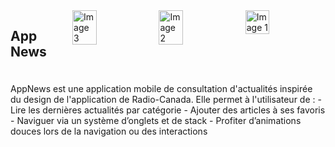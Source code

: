 <div style="display: flex; gap: 10px; justify-content: center;">
  <div style="margin-bottom:20px">
    <h2>App News</h2>
   
  </div>
  <img src="https://github.com/user-attachments/assets/33e8a328-97de-48d7-b0fb-212f7a35c7c4" alt="Image 3" style="width: 30%; height: auto;"/>
  <img src="https://github.com/user-attachments/assets/58657d52-ef16-429c-8aca-1b13b3a5723f" alt="Image 2" style="width: 30%; height: auto;"/>
  <img src="https://github.com/user-attachments/assets/d3e75420-a82d-4c3d-b4cb-9a7fa62b941f" alt="Image 1" style="width: 30%; height: auto;"/>  
</div>
    AppNews est une application mobile de consultation d'actualités inspirée du design de l'application de Radio-Canada. Elle permet à l'utilisateur de :
    - Lire les dernières actualités par catégorie
    - Ajouter des articles à ses favoris
    - Naviguer via un système d’onglets et de stack
    - Profiter d’animations douces lors de la navigation ou des interactions
